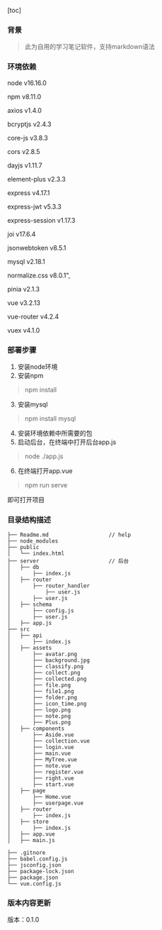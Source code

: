 [toc]

### 背景

> 此为自用的学习笔记软件，支持markdown语法

### 环境依赖

node v16.16.0

npm v8.11.0

axios v1.4.0

bcryptjs v2.4.3

core-js v3.8.3

cors v2.8.5

dayjs v1.11.7

element-plus v2.3.3

express v4.17.1

express-jwt v5.3.3

express-session v1.17.3

joi v17.6.4

jsonwebtoken v8.5.1

mysql v2.18.1

normalize.css v8.0.1",

pinia v2.1.3

vue v3.2.13

vue-router v4.2.4

vuex v4.1.0

### 部署步骤

1. 安装node环境
2. 安装npm

> npm install

3. 安装mysql

> npm install mysql

4. 安装环境依赖中所需要的包
5. 启动后台，在终端中打开后台app.js

> node ./app.js

6. 在终端打开app.vue

> npm run serve

即可打开项目

### 目录结构描述

```
├── Readme.md                   // help
├── node_modules  
├── public
│   └── index.html  
├── server                      // 后台
│   ├── db
│       ├── index.js
│   ├── router  
│       ├── router_handler
│           ├── user.js
│       ├── user.js
│   ├── schema
│       ├── config.js
│       ├── user.js
│   ├── app.js
├── src                      
│   ├── api
│       ├── index.js
│   ├── assets
│       ├── avatar.png
│       ├── background.jpg
│       ├── classify.png
│       ├── collect.png
│       ├── collected.png
│       ├── file.png
│       ├── file1.png
│       ├── folder.png
│       ├── icon_time.png
│       ├── logo.png
│       ├── note.png
│       ├── Plus.png
│   ├── components
│       ├── Aside.vue
│       ├── collection.vue
│       ├── login.vue
│       ├── main.vue
│       ├── MyTree.vue
│       ├── note.vue
│       ├── register.vue
│       ├── right.vue
│       ├── start.vue
│   ├── page
│       ├── Home.vue
│       ├── userpage.vue
│   ├── router
│       ├── index.js
│   ├── store
│       ├── index.js
│   ├── app.vue
│   ├── main.js

├── .gitnore                        
├── babel.config.js
├── jsconfig.json
├── package-lock.json
├── package.json         
└── vue.config.js
```

### 版本内容更新

版本：0.1.0



